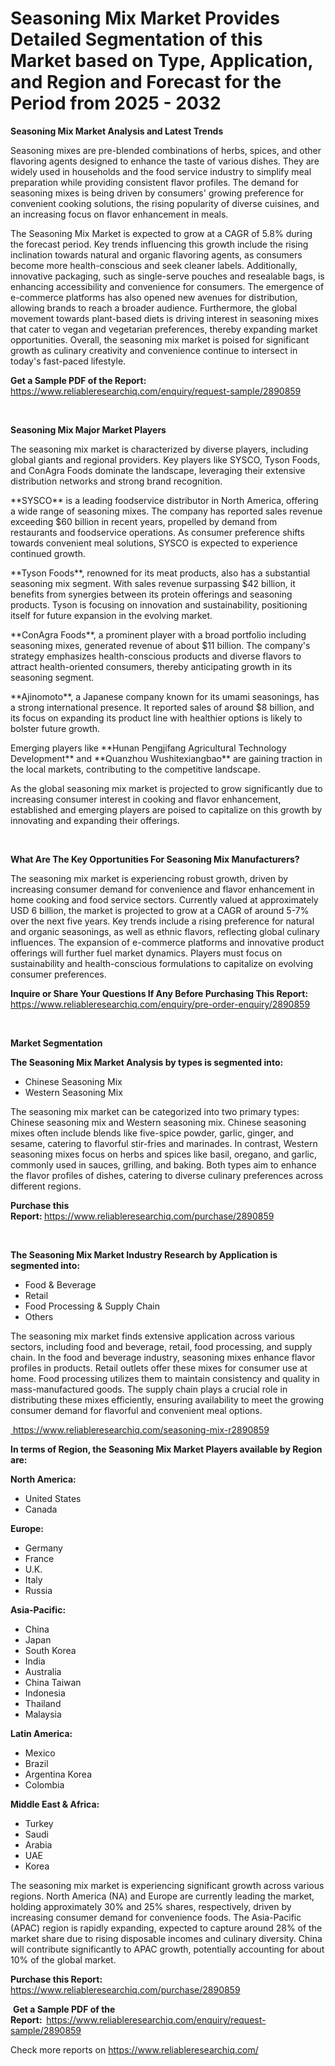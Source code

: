 <p><h1>Seasoning Mix Market Provides Detailed Segmentation of this Market based on Type, Application, and Region and Forecast for the Period from 2025 - 2032</h1></p><p><strong>Seasoning Mix Market Analysis and Latest Trends</strong></p>
<p><p>Seasoning mixes are pre-blended combinations of herbs, spices, and other flavoring agents designed to enhance the taste of various dishes. They are widely used in households and the food service industry to simplify meal preparation while providing consistent flavor profiles. The demand for seasoning mixes is being driven by consumers' growing preference for convenient cooking solutions, the rising popularity of diverse cuisines, and an increasing focus on flavor enhancement in meals.</p><p>The Seasoning Mix Market is expected to grow at a CAGR of 5.8% during the forecast period. Key trends influencing this growth include the rising inclination towards natural and organic flavoring agents, as consumers become more health-conscious and seek cleaner labels. Additionally, innovative packaging, such as single-serve pouches and resealable bags, is enhancing accessibility and convenience for consumers. The emergence of e-commerce platforms has also opened new avenues for distribution, allowing brands to reach a broader audience. Furthermore, the global movement towards plant-based diets is driving interest in seasoning mixes that cater to vegan and vegetarian preferences, thereby expanding market opportunities. Overall, the seasoning mix market is poised for significant growth as culinary creativity and convenience continue to intersect in today's fast-paced lifestyle.</p></p>
<p><strong>Get a Sample PDF of the Report:&nbsp;</strong> <a href="https://www.reliableresearchiq.com/enquiry/request-sample/2890859?utm_campaign=2477&utm_medium=2&utm_source=Github&utm_content=ia&utm_term=14032025&utm_id=seasoning-mix">https://www.reliableresearchiq.com/enquiry/request-sample/2890859</a></p>
<p>&nbsp;</p>
<p><strong>Seasoning Mix Major Market Players</strong></p>
<p><p>The seasoning mix market is characterized by diverse players, including global giants and regional providers. Key players like SYSCO, Tyson Foods, and ConAgra Foods dominate the landscape, leveraging their extensive distribution networks and strong brand recognition. </p><p>**SYSCO** is a leading foodservice distributor in North America, offering a wide range of seasoning mixes. The company has reported sales revenue exceeding $60 billion in recent years, propelled by demand from restaurants and foodservice operations. As consumer preference shifts towards convenient meal solutions, SYSCO is expected to experience continued growth.</p><p>**Tyson Foods**, renowned for its meat products, also has a substantial seasoning mix segment. With sales revenue surpassing $42 billion, it benefits from synergies between its protein offerings and seasoning products. Tyson is focusing on innovation and sustainability, positioning itself for future expansion in the evolving market.</p><p>**ConAgra Foods**, a prominent player with a broad portfolio including seasoning mixes, generated revenue of about $11 billion. The company's strategy emphasizes health-conscious products and diverse flavors to attract health-oriented consumers, thereby anticipating growth in its seasoning segment.</p><p>**Ajinomoto**, a Japanese company known for its umami seasonings, has a strong international presence. It reported sales of around $8 billion, and its focus on expanding its product line with healthier options is likely to bolster future growth.</p><p>Emerging players like **Hunan Pengjifang Agricultural Technology Development** and **Quanzhou Wushitexiangbao** are gaining traction in the local markets, contributing to the competitive landscape.</p><p>As the global seasoning mix market is projected to grow significantly due to increasing consumer interest in cooking and flavor enhancement, established and emerging players are poised to capitalize on this growth by innovating and expanding their offerings.</p></p>
<p>&nbsp;</p>
<p><strong>What Are The Key Opportunities For Seasoning Mix Manufacturers?</strong></p>
<p><p>The seasoning mix market is experiencing robust growth, driven by increasing consumer demand for convenience and flavor enhancement in home cooking and food service sectors. Currently valued at approximately USD 6 billion, the market is projected to grow at a CAGR of around 5-7% over the next five years. Key trends include a rising preference for natural and organic seasonings, as well as ethnic flavors, reflecting global culinary influences. The expansion of e-commerce platforms and innovative product offerings will further fuel market dynamics. Players must focus on sustainability and health-conscious formulations to capitalize on evolving consumer preferences.</p></p>
<p><strong>Inquire or Share Your Questions If Any Before Purchasing This Report:</strong> <a href="https://www.reliableresearchiq.com/enquiry/pre-order-enquiry/2890859?utm_campaign=2477&utm_medium=2&utm_source=Github&utm_content=ia&utm_term=14032025&utm_id=seasoning-mix">https://www.reliableresearchiq.com/enquiry/pre-order-enquiry/2890859</a></p>
<p>&nbsp;</p>
<p><strong>Market Segmentation</strong></p>
<p><strong>The Seasoning Mix Market Analysis by types is segmented into:</strong></p>
<p><ul><li>Chinese Seasoning Mix</li><li>Western Seasoning Mix</li></ul></p>
<p><p>The seasoning mix market can be categorized into two primary types: Chinese seasoning mix and Western seasoning mix. Chinese seasoning mixes often include blends like five-spice powder, garlic, ginger, and sesame, catering to flavorful stir-fries and marinades. In contrast, Western seasoning mixes focus on herbs and spices like basil, oregano, and garlic, commonly used in sauces, grilling, and baking. Both types aim to enhance the flavor profiles of dishes, catering to diverse culinary preferences across different regions.</p></p>
<p><strong>Purchase this Report:&nbsp;</strong><a href="https://www.reliableresearchiq.com/purchase/2890859?utm_campaign=2477&utm_medium=2&utm_source=Github&utm_content=ia&utm_term=14032025&utm_id=seasoning-mix">https://www.reliableresearchiq.com/purchase/2890859</a></p>
<p>&nbsp;</p>
<p><strong>The Seasoning Mix Market Industry Research by Application is segmented into:</strong></p>
<p><ul><li>Food & Beverage</li><li>Retail</li><li>Food Processing & Supply Chain</li><li>Others</li></ul></p>
<p><p>The seasoning mix market finds extensive application across various sectors, including food and beverage, retail, food processing, and supply chain. In the food and beverage industry, seasoning mixes enhance flavor profiles in products. Retail outlets offer these mixes for consumer use at home. Food processing utilizes them to maintain consistency and quality in mass-manufactured goods. The supply chain plays a crucial role in distributing these mixes efficiently, ensuring availability to meet the growing consumer demand for flavorful and convenient meal options.</p></p>
<p><a href="https://www.reliableresearchiq.com/seasoning-mix-r2890859?utm_campaign=2477&utm_medium=2&utm_source=Github&utm_content=ia&utm_term=14032025&utm_id=seasoning-mix">&nbsp;https://www.reliableresearchiq.com/seasoning-mix-r2890859</a></p>
<p><strong>In terms of Region, the Seasoning Mix Market Players available by Region are:</strong></p>
<p>
    <p> <strong> North America: </strong>
        <ul>
            <li>United States</li>
            <li>Canada</li>
        </ul>
        </p> 
    <p> <strong> Europe: </strong>
        <ul>
            <li>Germany</li>
            <li>France</li>
            <li>U.K.</li>
            <li>Italy</li>
            <li>Russia</li>
        </ul>
        </p> 
    <p> <strong> Asia-Pacific: </strong>
        <ul>
            <li>China</li>
            <li>Japan</li>
            <li>South Korea</li>
            <li>India</li>
            <li>Australia</li>
            <li>China Taiwan</li>
            <li>Indonesia</li>
            <li>Thailand</li>
            <li>Malaysia</li>
        </ul>
        </p> 
    <p> <strong> Latin America: </strong>
        <ul>
            <li>Mexico</li>
            <li>Brazil</li>
            <li>Argentina Korea</li>
            <li>Colombia</li>
        </ul>
        </p> 
    <p> <strong> Middle East & Africa: </strong>
        <ul>
            <li>Turkey</li>
            <li>Saudi</li>
            <li>Arabia</li>
            <li>UAE</li>
            <li>Korea</li>
        </ul>
    </p>
    </p>
<p><p>The seasoning mix market is experiencing significant growth across various regions. North America (NA) and Europe are currently leading the market, holding approximately 30% and 25% shares, respectively, driven by increasing consumer demand for convenience foods. The Asia-Pacific (APAC) region is rapidly expanding, expected to capture around 28% of the market share due to rising disposable incomes and culinary diversity. China will contribute significantly to APAC growth, potentially accounting for about 10% of the global market.</p></p>
<p><strong>Purchase this Report: </strong><a href="https://www.reliableresearchiq.com/purchase/2890859?utm_campaign=2477&utm_medium=2&utm_source=Github&utm_content=ia&utm_term=14032025&utm_id=seasoning-mix">https://www.reliableresearchiq.com/purchase/2890859</a></p>
<p>&nbsp;<strong>Get a Sample PDF of the Report:&nbsp;&nbsp;</strong><a href="https://www.reliableresearchiq.com/enquiry/request-sample/2890859?utm_campaign=2477&utm_medium=2&utm_source=Github&utm_content=ia&utm_term=14032025&utm_id=seasoning-mix">https://www.reliableresearchiq.com/enquiry/request-sample/2890859</a></p>
<p><strong></strong></p>
<p>Check more reports on <a href="https://www.reliableresearchiq.com/?utm_campaign=2477&utm_medium=2&utm_source=Github&utm_content=ia&utm_term=14032025&utm_id=seasoning-mix">https://www.reliableresearchiq.com/</a></p>